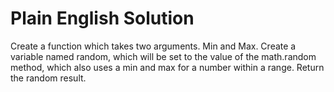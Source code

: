 # Plain English Solution
Create a function which takes two arguments. Min and Max. Create a variable named random, which will be set to the value of the math.random method, which also uses a min and max for a number within a range.
Return the random result.